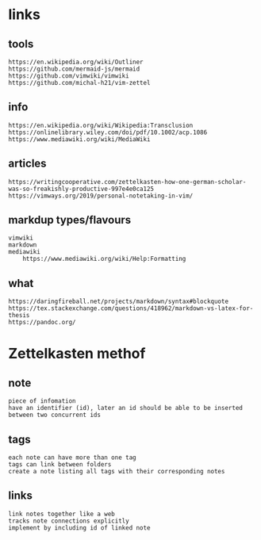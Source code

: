 # links
## tools
    https://en.wikipedia.org/wiki/Outliner
    https://github.com/mermaid-js/mermaid
    https://github.com/vimwiki/vimwiki
    https://github.com/michal-h21/vim-zettel
## info
    https://en.wikipedia.org/wiki/Wikipedia:Transclusion
    https://onlinelibrary.wiley.com/doi/pdf/10.1002/acp.1086
    https://www.mediawiki.org/wiki/MediaWiki
## articles
    https://writingcooperative.com/zettelkasten-how-one-german-scholar-was-so-freakishly-productive-997e4e0ca125
    https://vimways.org/2019/personal-notetaking-in-vim/
## markdup types/flavours
    vimwiki
    markdown
    mediawiki
        https://www.mediawiki.org/wiki/Help:Formatting

## what
    https://daringfireball.net/projects/markdown/syntax#blockquote
    https://tex.stackexchange.com/questions/418962/markdown-vs-latex-for-thesis
    https://pandoc.org/

# Zettelkasten methof
## note
    piece of infomation
    have an identifier (id), later an id should be able to be inserted between two concurrent ids
## tags 
    each note can have more than one tag 
    tags can link between folders
    create a note listing all tags with their corresponding notes
## links
    link notes together like a web
    tracks note connections explicitly
    implement by including id of linked note 
